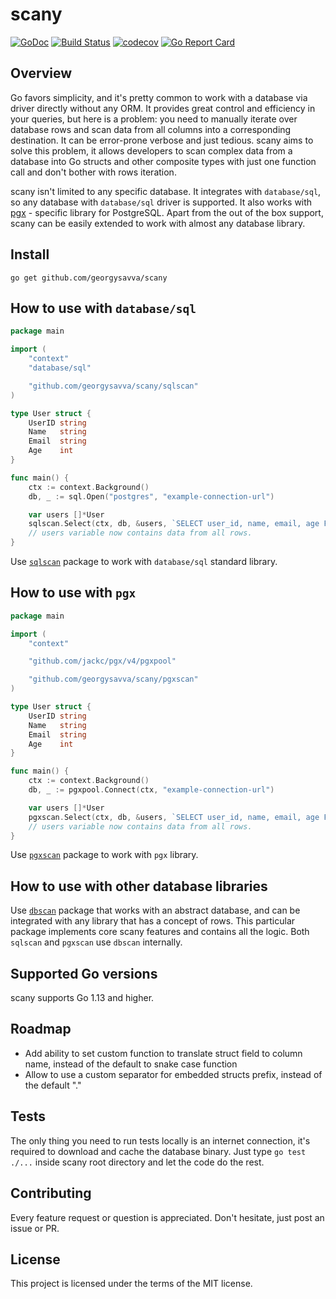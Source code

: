 # scany

[![GoDoc](https://img.shields.io/badge/pkg.go.dev-doc-blue)](http://pkg.go.dev/github.com/georgysavva/scany)
[![Build Status](https://travis-ci.com/georgysavva/scany.svg?branch=master)](https://travis-ci.com/georgysavva/scany) 
[![codecov](https://codecov.io/gh/georgysavva/scany/branch/master/graph/badge.svg)](https://codecov.io/gh/georgysavva/scany)
[![Go Report Card](https://goreportcard.com/badge/github.com/georgysavva/scany)](https://goreportcard.com/report/github.com/georgysavva/scany)

## Overview

Go favors simplicity, and it's pretty common to work with a database via driver directly without any ORM.
It provides great control and efficiency in your queries, but here is a problem: 
you need to manually iterate over database rows and scan data from all columns into a corresponding destination.
It can be error-prone verbose and just tedious. 
scany aims to solve this problem, 
it allows developers to scan complex data from a database into Go structs and other composite types 
with just one function call and don't bother with rows iteration.

scany isn't limited to any specific database. It integrates with `database/sql`, 
so any database with `database/sql` driver is supported. 
It also works with [pgx](https://github.com/jackc/pgx) - specific library for PostgreSQL. 
Apart from the out of the box support, scany can be easily extended to work with almost any database library.

## Install

```
go get github.com/georgysavva/scany
```

## How to use with `database/sql`

```go
package main

import (
	"context"
	"database/sql"

	"github.com/georgysavva/scany/sqlscan"
)

type User struct {
	UserID string
	Name   string
	Email  string
	Age    int
}

func main() {
	ctx := context.Background()
	db, _ := sql.Open("postgres", "example-connection-url")

	var users []*User
	sqlscan.Select(ctx, db, &users, `SELECT user_id, name, email, age FROM users`)
	// users variable now contains data from all rows.
}
```

Use [`sqlscan`](https://pkg.go.dev/github.com/georgysavva/scany/sqlscan) 
package to work with `database/sql` standard library. 


## How to use with `pgx`

```go
package main

import (
	"context"

	"github.com/jackc/pgx/v4/pgxpool"

	"github.com/georgysavva/scany/pgxscan"
)

type User struct {
	UserID string
	Name   string
	Email  string
	Age    int
}

func main() {
	ctx := context.Background()
	db, _ := pgxpool.Connect(ctx, "example-connection-url")

	var users []*User
	pgxscan.Select(ctx, db, &users, `SELECT user_id, name, email, age FROM users`)
	// users variable now contains data from all rows.
}
```

Use [`pgxscan`](https://pkg.go.dev/github.com/georgysavva/scany/pgxscan) 
package to work with `pgx` library. 

## How to use with other database libraries

Use [`dbscan`](https://pkg.go.dev/github.com/georgysavva/scany/dbscan) package that works with an abstract database, 
and can be integrated with any library that has a concept of rows. 
This particular package implements core scany features and contains all the logic.
Both `sqlscan` and `pgxscan` use `dbscan` internally.

## Supported Go versions 

scany supports Go 1.13 and higher.

## Roadmap   

* Add ability to set custom function to translate struct field to column name, 
instead of the default to snake case function 
* Allow to use a custom separator for embedded structs prefix, instead of the default "."

## Tests

The only thing you need to run tests locally is an internet connection, 
it's required to download and cache the database binary.
Just type `go test ./...` inside scany root directory and let the code do the rest. 

## Contributing 

Every feature request or question is appreciated. Don't hesitate, just post an issue or PR.

## License

This project is licensed under the terms of the MIT license.
